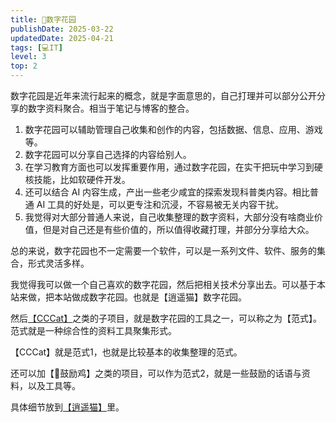 ```yaml
---
title: 🌸数字花园
publishDate: 2025-03-22
updatedDate: 2025-04-21
tags: [💻IT]
level: 3
top: 2
---
```


数字花园是近年来流行起来的概念，就是字面意思的，自己打理并可以部分公开分享的数字资料聚合。相当于笔记与博客的整合。

1. 数字花园可以辅助管理自己收集和创作的内容，包括数据、信息、应用、游戏等。
2. 数字花园可以分享自己选择的内容给别人。
3. 在学习教育方面也可以发挥重要作用，通过数字花园，在实干把玩中学习到硬核技能，比如软硬件开发。
4. 还可以结合 AI 内容生成，产出一些老少咸宜的探索发现科普类内容。相比普通 AI 工具的好处是，可以更专注和沉浸，不容易被无关内容干扰。
5. 我觉得对大部分普通人来说，自己收集整理的数字资料，大部分没有啥商业价值，但是对自己还是有些价值的，所以值得收藏打理，并部分分享给大众。

总的来说，数字花园也不一定需要一个软件，可以是一系列文件、软件、服务的集合，形式灵活多样。

我觉得我可以做一个自己喜欢的数字花园，然后把相关技术分享出去。可以基于本站来做，把本站做成数字花园。也就是【逍遥猫】数字花园。

然后[【CCCat】](/do/20250306-cccat)之类的子项目，就是数字花园的工具之一，可以称之为【范式】。范式就是一种综合性的资料工具聚集形式。

【CCCat】就是范式1，也就是比较基本的收集整理的范式。

还可以加【🐣鼓励鸡】之类的项目，可以作为范式2，就是一些鼓励的话语与资料，以及工具等。

具体细节放到[【逍遥猫】](/do/20240805-livecat)里。
